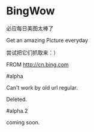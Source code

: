 # BingWow

必应每日美图太棒了

Get an amazing Picture everyday

尝试把它们抓取来：）

FROM http://cn.bing.com

#alpha

Can't work by old url regular.

Deleted.

#alpha.2

coming soon.
